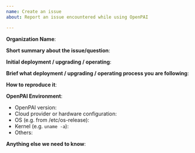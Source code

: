 ```yaml
---
name: Create an issue
about: Report an issue encountered while using OpenPAI

---
```


<!-- Please use this template while reporting an issue and provide as much info as possible. Not doing so may result in your bug not being addressed in a timely manner. Thanks!-->


**Organization Name**: 

<!--This information is optional, but you are highly encourage to leave this reference info for us to know better about the context.!-->

**Short summary about the issue/question**:

**Initial deployment / upgrading / operating**: 

**Brief what  deployment / upgrading / operating process you are following**: 

**How to reproduce it**: 

<!--Fill the following information if your issue need diagnostic support from the team, as minimally and precisely as possible!-->

**OpenPAI Environment**:
- OpenPAI version:
- Cloud provider or hardware configuration:
- OS (e.g. from /etc/os-release):
- Kernel (e.g. `uname -a`):
- Others:

**Anything else we need to know**:
